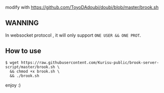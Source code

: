 modify with https://github.com/ToyoDAdoubi/doubi/blob/master/brook.sh

## WANNING

In websocket protocol , it will only support `ONE USER && ONE PROT`.

## How to use

```shell
$ wget https://raw.githubusercontent.com/Kurisu-public/brook-server-script/master/brook.sh \
  && chmod +x brook.sh \
  && ./brook.sh
```

enjoy :)
